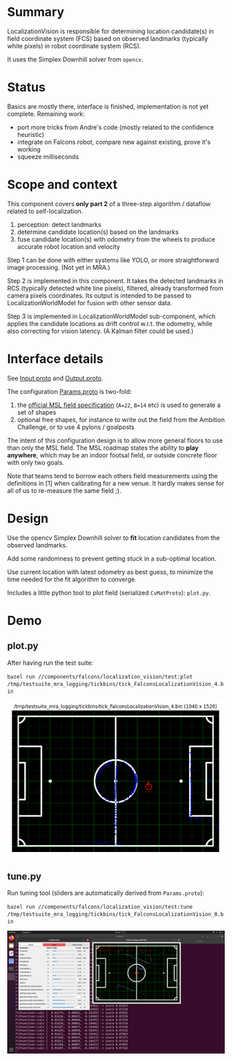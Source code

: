 # Summary

LocalizationVision is responsible for determining location candidate(s) in field coordinate system (FCS) based on observed landmarks (typically white pixels) in robot coordinate system (RCS).

It uses the Simplex Downhill solver from `opencv`.

# Status

Basics are mostly there, interface is finished, implementation is not yet complete. Remaining work:
* port more tricks from Andre's code (mostly related to the confidence heuristic)
* integrate on Falcons robot, compare new against existing, prove it's working
* squeeze milliseconds

# Scope and context

This component covers **only part 2** of a three-step algorithm / dataflow related to self-localization.

1. perception: detect landmarks
2. determine candidate location(s) based on the landmarks
3. fuse candidate location(s) with odometry from the wheels to produce accurate robot location and velocity

Step 1 can be done with either systems like YOLO, or more straightforward image processing. (Not yet in MRA.)

Step 2 is implemented in this component. It takes the detected landmarks in RCS (typically detected white line pixels), filtered, already transformed from camera pixels coordinates. Its output is intended to be passed to LocalizationWorldModel for fusion with other sensor data.

Step 3 is implemented in LocalizationWorldModel sub-component, which applies the candidate locations as drift control w.r.t. the odometry, while also correcting for vision latency. (A Kalman filter could be used.)

# Interface details

See [Input.proto](interface/Input.proto) and [Output.proto](interface/Output.proto).

The configuration [Params.proto](interface/Params.proto) is two-fold:
1. the [official MSL field specification](https://msl.robocup.org/wp-content/uploads/2023/01/Rulebook_MSL2023_v24.1.pdf#section.1.1) (`A=22`, `B=14` etc) is used to generate a set of shapes
2. optional free shapes, for instance to write out the field from the Ambition Challenge, or to use 4 pylons / goalposts

The intent of this configuration design is to allow more general floors to use than only the MSL field. The MSL roadmap states the ability to **play anywhere**, which may be an indoor footsal field, or outside concrete floor with only two goals.

Note that teams tend to borrow each others field measurements using the definitions in [1] when calibrating for a new venue. It hardly makes sense for all of us to re-measure the same field ;).

# Design

Use the opencv Simplex Downhill solver to **fit** location candidates from the observed landmarks.

Add some randomness to prevent getting stuck in a sub-optimal location.

Use current location with latest odometry as best guess, to minimize the time needed for the fit algorithm to converge.

Includes a little python tool to plot field (serialized `CvMatProto`): `plot.py`.

# Demo

## plot.py

After having run the test suite:

`bazel run //components/falcons/localization_vision/test:plot /tmp/testsuite_mra_logging/tickbins/tick_FalconsLocalizationVision_4.bin`

![plottingtool](test/demo2.png)

## tune.py

Run tuning tool (sliders are automatically derived from `Params.proto`):

`bazel run //components/falcons/localization_vision/test:tune /tmp/testsuite_mra_logging/tickbins/tick_FalconsLocalizationVision_0.bin`

![tuningtool](test/demo3.png)

